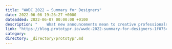 ```yaml
---
title: "WWDC 2022 — Summary for Designers"
date: 2022-06-06 19:26:27 +0000
dateadded: 2022-06-07 00:00:08 +0100
description: "    What new announcements mean to creative professionals?  Continue reading on Prototypr »  "
link: "https://blog.prototypr.io/wwdc-2022-summary-for-designers-1f0754e48eeb?source=rss----eb297ea1161a---4"
category:
directory: _directory/prototypr.md
---
```

